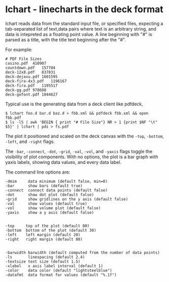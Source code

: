 # lchart - linecharts in the deck format

lchart reads data from the standard input file, or specified files, expecting a tab-separated list 
of text,data pairs where text is an arbitrary string, and data is intepreted as a floating point value.
A line beginning with "#" is parsed as a title, with the title text beginning after the "#".

For example:

	# PDF File Sizes
	casino.pdf	410907
	countdown.pdf	157784
	deck-12x8.pdf	837831
	deck-dejavu.pdf	1601595
	deck-fira-4x3.pdf	1196167
	deck-fira.pdf	1195517
	deck-gg.pdf	978688
	deck-gofont.pdf	1044627


Typical use is the generating data from a deck client like pdfdeck,

    $ lchart foo.d bar.d baz.d > fbb.xml && pdfdeck fbb.xml && open fbb.pdf
    $ ls -lS | awk 'BEGIN { print "# File Size"} NR > 1 {print $NF "\t" $5}' | lchart | pdi > fs.pdf

The plot it positioned and scaled on the deck canvas with the ```-top```, ```-bottom```, ```-left```, and ```-right``` flags.

The  ```-bar```, ```-connect```, ```-dot```, ```-grid```, ```-val```, ```-vol```, and ```-yaxis``` 
flags toggle the visibility of plot components.  With no options, the plot is a bar graph with yaxis labels,
showing data values, and every data label.


The command line options are:

	-dmim     data minimum (default false, min=0)
	-bar      show bars (default true)
	-connect  connect data points (default false)
	-dot      show dot plot (default false)
	-grid     show gridlines on the y axis (default false)
	-val      show values (default true)
	-vol      show volume plot (default false)
	-yaxis    show a y axis (default false)
	
	
	-top     top of the plot (default 80)
	-bottom  bottom of the plot (default 30)
	-left    left margin (default 20)
	-right   right margin (default 80)
	
	
	-barwidth barwidth (default computed from the number of data points)
	-ls       linespacing (default 2.4)
	-textsize text size (default 1.5)
	-xlabel   x axis label interval (default 1)
	-color    data color (default "lightsteelblue")
	-datafmt  data format for values (default "%.1f")
